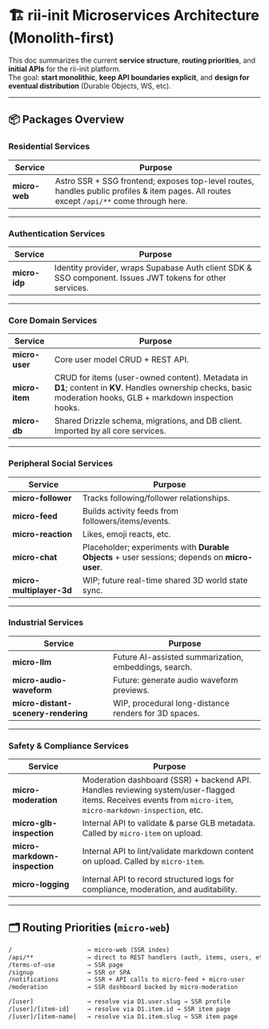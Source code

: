 # 🏗️ rii-init Microservices Architecture (Monolith-first)

This doc summarizes the current **service structure**, **routing priorities**, and **initial APIs** for the rii-init platform.  
The goal: **start monolithic**, **keep API boundaries explicit**, and **design for eventual distribution** (Durable Objects, WS, etc).

---

## 📦 Packages Overview

### Residential Services
| Service       | Purpose |
|--------------|-----------------------------------------|
| **micro-web** | Astro SSR + SSG frontend; exposes top-level routes, handles public profiles & item pages. All routes except `/api/**` come through here. |

---

### Authentication Services
| Service      | Purpose |
|-------------|-----------------------------------------|
| **micro-idp** | Identity provider, wraps Supabase Auth client SDK & SSO component. Issues JWT tokens for other services. |

---

### Core Domain Services
| Service      | Purpose |
|-------------|-----------------------------------------|
| **micro-user** | Core user model CRUD + REST API. |
| **micro-item** | CRUD for items (user-owned content). Metadata in **D1**; content in **KV**. Handles ownership checks, basic moderation hooks, GLB + markdown inspection hooks. |
| **micro-db**   | Shared Drizzle schema, migrations, and DB client. Imported by all core services. |

---

### Peripheral Social Services
| Service         | Purpose |
|----------------|--------------------------------------|
| **micro-follower** | Tracks following/follower relationships. |
| **micro-feed**     | Builds activity feeds from followers/items/events. |
| **micro-reaction** | Likes, emoji reacts, etc. |
| **micro-chat**     | Placeholder; experiments with **Durable Objects** + user sessions; depends on **micro-user**. |
| **micro-multiplayer-3d** | WIP; future real-time shared 3D world state sync. |

---

### Industrial Services
| Service                     | Purpose |
|----------------------------|--------------------------------------|
| **micro-llm**              | Future AI-assisted summarization, embeddings, search. |
| **micro-audio-waveform**   | Future: generate audio waveform previews. |
| **micro-distant-scenery-rendering** | WIP, procedural long-distance renders for 3D spaces. |

---

### Safety & Compliance Services
| Service               | Purpose |
|----------------------|--------------------------------------|
| **micro-moderation** | Moderation dashboard (SSR) + backend API. Handles reviewing system/user-flagged items. Receives events from `micro-item`, `micro-markdown-inspection`, etc. |
| **micro-glb-inspection** | Internal API to validate & parse GLB metadata. Called by `micro-item` on upload. |
| **micro-markdown-inspection** | Internal API to lint/validate markdown content on upload. Called by `micro-item`. |
| **micro-logging**     | Internal API to record structured logs for compliance, moderation, and auditability. |

---

## 🗂️ Routing Priorities (`micro-web`)

```txt
/                     → micro-web (SSR index)
/api/**               → direct to REST handlers (auth, items, users, etc.)
/terms-of-use         → SSR page
/signup               → SSR or SPA
/notifications        → SSR + API calls to micro-feed + micro-user
/moderation           → SSR dashboard backed by micro-moderation

/[user]               → resolve via D1.user.slug → SSR profile
/[user]/[item-id]     → resolve via D1.item.id → SSR item page
/[user]/[item-name]   → resolve via D1.item.slug → SSR item page
